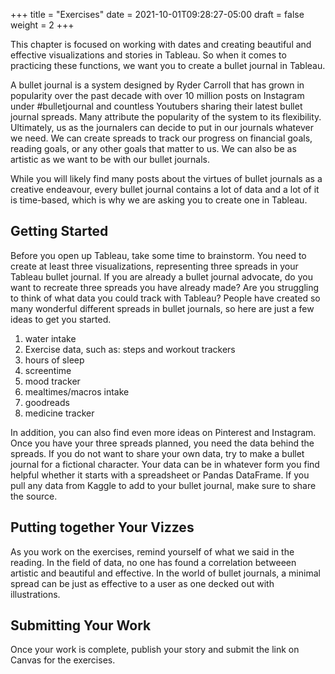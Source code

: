 +++
title = "Exercises"
date = 2021-10-01T09:28:27-05:00
draft = false
weight = 2
+++

This chapter is focused on working with dates and creating beautiful and effective visualizations and stories in Tableau. So when it comes to practicing these functions, we want you to create a bullet journal in Tableau.

A bullet journal is a system designed by Ryder Carroll that has grown in popularity over the past decade with over 10 million posts on Instagram under #bulletjournal and countless Youtubers sharing their latest bullet journal spreads. Many attribute the popularity of the system to its flexibility. Ultimately, us as the journalers can decide to put in our journals whatever we need. We can create spreads to track our progress on financial goals, reading goals, or any other goals that matter to us. We can also be as artistic as we want to be with our bullet journals. 

While you will likely find many posts about the virtues of bullet journals as a creative endeavour, every bullet journal contains a lot of data and a lot of it is time-based, which is why we are asking you to create one in Tableau.

## Getting Started

Before you open up Tableau, take some time to brainstorm. You need to create at least three visualizations, representing three spreads in your Tableau bullet journal. If you are already a bullet journal advocate, do you want to recreate three spreads you have already made? Are you struggling to think of what data you could track with Tableau? People have created so many wonderful different spreads in bullet journals, so here are just a few ideas to get you started.

1. water intake
1. Exercise data, such as: steps and workout trackers
1. hours of sleep
1. screentime
1. mood tracker
1. mealtimes/macros intake
1. goodreads
1. medicine tracker

In addition, you can also find even more ideas on Pinterest and Instagram. Once you have your three spreads planned, you need the data behind the spreads. If you do not want to share your own data, try to make a bullet journal for a fictional character. Your data can be in whatever form you find helpful whether it starts with a spreadsheet or Pandas DataFrame. If you pull any data from Kaggle to add to your bullet journal, make sure to share the source.

## Putting together Your Vizzes

As you work on the exercises, remind yourself of what we said in the reading. In the field of data, no one has found a correlation betweeen artistic and beautiful and effective. In the world of bullet journals, a minimal spread can be just as effective to a user as one decked out with illustrations.

## Submitting Your Work

Once your work is complete, publish your story and submit the link on Canvas for the exercises.